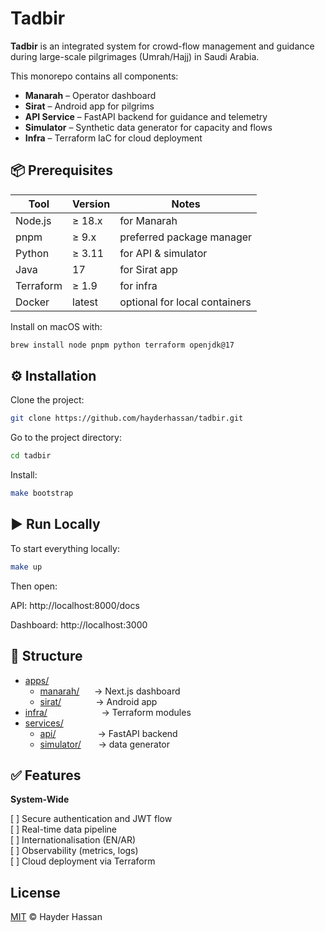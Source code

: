 # Tadbir

**Tadbir** is an integrated system for crowd-flow management and guidance during large-scale pilgrimages (Umrah/Hajj) in Saudi Arabia.

This monorepo contains all components:

- **Manarah** – Operator dashboard
- **Sirat** – Android app for pilgrims
- **API Service** – FastAPI backend for guidance and telemetry
- **Simulator** – Synthetic data generator for capacity and flows
- **Infra** – Terraform IaC for cloud deployment

## 📦 Prerequisites

| Tool | Version | Notes |
|------|----------|-------|
| Node.js | ≥ 18.x | for Manarah |
| pnpm | ≥ 9.x | preferred package manager |
| Python | ≥ 3.11 | for API & simulator |
| Java | 17 | for Sirat app |
| Terraform | ≥ 1.9 | for infra |
| Docker | latest | optional for local containers |

Install on macOS with:

```bash
brew install node pnpm python terraform openjdk@17 
```

## ⚙️ Installation

Clone the project:

```bash
git clone https://github.com/hayderhassan/tadbir.git 
```

Go to the project directory:

```bash
cd tadbir 
```

Install:

```bash
make bootstrap 
```

## ▶️ Run Locally

To start everything locally:

```bash
make up 
```

Then open:

API: http://localhost:8000/docs

Dashboard: http://localhost:3000

## 📂 Structure

- [apps/](./apps)
  - [manarah/](./apps/manarah)      → Next.js dashboard
  - [sirat/](./apps/sirat)              → Android app
- [infra/](./infra)                      → Terraform modules
- [services/](./services)
  - [api/](./services/api)                 → FastAPI backend
  - [simulator/](./services/simulator)       → data generator

## ✅ Features

**System-Wide**

[ ] Secure authentication and JWT flow \
[ ] Real-time data pipeline \
[ ] Internationalisation (EN/AR) \
[ ] Observability (metrics, logs) \
[ ] Cloud deployment via Terraform

## License

[MIT](https://choosealicense.com/licenses/mit/) © Hayder Hassan
